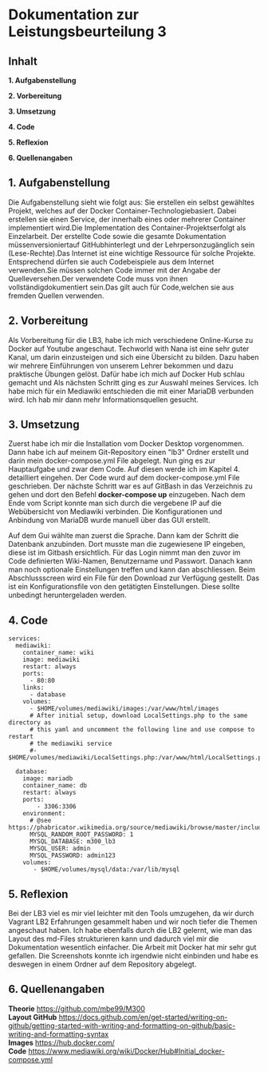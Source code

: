 # Dokumentation zur Leistungsbeurteilung 3 
## Inhalt 
**1. Aufgabenstellung**
   
**2. Vorbereitung**

**3. Umsetzung**
   
**4. Code**

**5. Reflexion**
   
**6. Quellenangaben**

## 1. Aufgabenstellung

Die Aufgabenstellung sieht wie folgt aus:
Sie erstellen ein selbst gewähltes Projekt, welches auf der Docker Container-Technologiebasiert. Dabei erstellen sie einen Service, der innerhalb eines oder mehrerer Container implementiert wird.Die Implementation des Container-Projektserfolgt als Einzelarbeit. Der erstellte Code sowie die gesamte Dokumentation müssenversioniertauf GitHubhinterlegt und der Lehrpersonzugänglich sein (Lese-Rechte).Das Internet ist eine wichtige Ressource für solche Projekte. Entsprechend dürfen sie auch Codebeispiele aus dem Internet verwenden.Sie müssen solchen Code immer mit der Angabe der Quelleversehen.Der verwendete Code muss von ihnen vollständigdokumentiert sein.Das gilt auch für Code,welchen sie aus fremden Quellen verwenden. 

## 2. Vorbereitung
Als Vorbereitung für die LB3, habe ich mich verschiedene Online-Kurse zu Docker auf Youtube angeschaut. Techworld with Nana ist eine sehr guter Kanal, um darin einzusteigen und sich eine Übersicht zu bilden. Dazu haben wir mehrere Einführungen von unserem Lehrer bekommen und dazu praktische Übungen gelöst. Dafür habe ich mich auf Docker Hub schlau gemacht und 
Als nächsten Schritt ging es zur Auswahl meines Services. Ich habe mich für ein Mediawiki entschieden die mit einer MariaDB verbunden wird. Ich hab mir dann mehr Informationsquellen gesucht.


## 3. Umsetzung
Zuerst habe ich mir die Installation vom Docker Desktop vorgenommen. Dann habe ich auf meinem Git-Repository einen "lb3" Ordner erstellt und darin mein docker-compose.yml File abgelegt. Nun ging es zur Hauptaufgabe und zwar dem Code. Auf diesen werde ich im Kapitel 4. detailliert eingehen. Der Code wurd auf dem docker-compose.yml File geschrieben. Der nächste Schritt war es auf GitBash in das Verzeichnis zu gehen und dort den Befehl **docker-compose up** einzugeben. Nach dem Ende vom Script konnte man sich durch die vergebene IP auf die Webübersicht von Mediawiki verbinden. Die Konfigurationen und Anbindung von MariaDB wurde manuell über das GUI erstellt.  
  
Auf dem Gui wählte man zuerst die Sprache. Dann kam der Schritt die Datenbank anzubinden. Dort musste man die zugewiesene IP eingeben, diese ist im Gitbash ersichtlich. Für das Login nimmt man den zuvor im Code definierten Wiki-Namen, Benutzername und Passwort. Danach kann man noch optionale Einstellungen treffen und kann dan abschliessen. Beim Abschlussscreen wird ein File für den Download zur Verfügung gestellt. Das ist ein Konfigurationsfile von den getätigten Einstellungen. Diese sollte unbedingt heruntergeladen werden. 

## 4. Code 
```version: '3'
services:
  mediawiki:
    container_name: wiki
    image: mediawiki
    restart: always
    ports:
      - 80:80
    links:
      - database
    volumes:
      - $HOME/volumes/mediawiki/images:/var/www/html/images
      # After initial setup, download LocalSettings.php to the same directory as
      # this yaml and uncomment the following line and use compose to restart
      # the mediawiki service
      #- $HOME/volumes/mediawiki/LocalSettings.php:/var/www/html/LocalSettings.php

  database:
    image: mariadb
    container_name: db
    restart: always
    ports:
        - 3306:3306
    environment:
      # @see https://phabricator.wikimedia.org/source/mediawiki/browse/master/includes/DefaultSettings.php
      MYSQL_RANDOM_ROOT_PASSWORD: 1
      MYSQL_DATABASE: m300_lb3
      MYSQL_USER: admin
      MYSQL_PASSWORD: admin123
    volumes:
       - $HOME/volumes/mysql/data:/var/lib/mysql
```

## 5. Reflexion
Bei der LB3 viel es mir viel leichter mit den Tools umzugehen, da wir durch Vagrant LB2 Erfahrungen gesammelt haben und wir noch tiefer die Themen angeschaut haben. Ich habe ebenfalls durch die LB2 gelernt, wie man das Layout des md-Files strukturieren kann und dadurch viel mir die Dokumentation wesentlich einfacher. Die Arbeit mit Docker hat mir sehr gut gefallen. Die Screenshots konnte ich irgendwie nicht einbinden und habe es deswegen in einem Ordner auf dem Repository abgelegt.

## 6. Quellenangaben
**Theorie** https://github.com/mbe99/M300  
**Layout GitHub** https://docs.github.com/en/get-started/writing-on-github/getting-started-with-writing-and-formatting-on-github/basic-writing-and-formatting-syntax  
**Images** https://hub.docker.com/  
**Code** https://www.mediawiki.org/wiki/Docker/Hub#Initial_docker-compose.yml  
